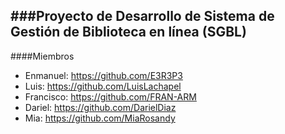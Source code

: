 ###Proyecto de Desarrollo de Sistema de Gestión de Biblioteca en línea (SGBL)
--------
####Miembros
- Enmanuel: https://github.com/E3R3P3
- Luis: https://github.com/LuisLachapel
- Francisco: https://github.com/FRAN-ARM
- Dariel: https://github.com/DarielDiaz
- Mia: https://github.com/MiaRosandy
